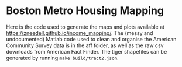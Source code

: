 # Boston Metro Housing Mapping

Here is the code used to generate the maps and plots available at https://zneedell.github.io/income_mapping/. The (messy and undocumented) Matlab code used to clean and organise the American Community Survey data is in the aff folder, as well as the raw csv downloads from American Fact Finder. The tiger shapefiles can be generated by running <code>make build/tract2.json</code>.
